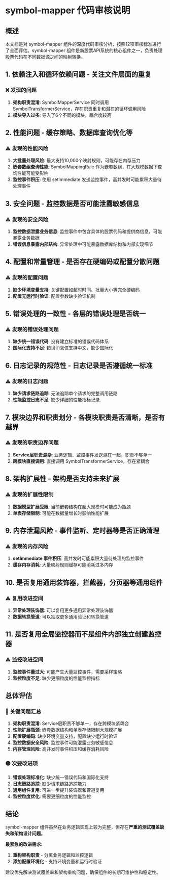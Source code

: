 # symbol-mapper 代码审核说明

## 概述

本文档是对 symbol-mapper 组件的深度代码审核分析，按照12项审核标准进行了全面评估。symbol-mapper 组件是新股票API系统的核心组件之一，负责处理股票代码在不同数据源之间的映射转换。

## 1. 依赖注入和循环依赖问题 - 关注文件层面的重复

### ❌ 发现的问题

1. **架构职责混淆**: SymbolMapperService 同时调用 SymbolTransformerService，存在职责重复和潜在的循环调用风险
2. **模块导入过多**: 导入了6个不同的模块，耦合度较高

## 2. 性能问题 - 缓存策略、数据库查询优化等

### ⚠️ 发现的性能风险

1. **大批量处理风险**: 最大支持10,000个映射规则，可能存在内存压力
2. **嵌套数组查询性能**: SymbolMappingRule 作为嵌套数组，在大规模数据下查询性能可能受影响
3. **监控事件积压**: 使用 setImmediate 发送监控事件，高并发时可能累积大量待处理事件

## 3. 安全问题 - 监控数据是否可能泄露敏感信息

### ⚠️ 发现的安全风险

1. **监控数据泄露业务信息**: 监控事件中包含具体的股票代码和提供商信息，可能暴露业务数据
2. **错误信息暴露内部结构**: 异常处理中可能暴露数据库结构和内部实现细节

## 4. 配置和常量管理 - 是否存在硬编码或配置分散问题

### ⚠️ 发现的配置问题

1. **缺少环境变量支持**: 关键配置如超时时间、批量大小等完全硬编码
2. **配置无运行时验证**: 配置参数缺少验证机制

## 5. 错误处理的一致性 - 各层的错误处理是否统一

### ⚠️ 发现的错误处理问题

1. **缺少统一错误代码**: 没有建立标准的错误代码体系
2. **国际化支持不足**: 错误消息仅支持中文，缺少国际化

## 6. 日志记录的规范性 - 日志记录是否遵循统一标准

### ⚠️ 发现的日志问题

1. **缺少请求链路追踪**: 无法追踪单个请求的完整调用链路
2. **性能监控日志不足**: 缺少详细的性能指标记录

## 7. 模块边界和职责划分 - 各模块职责是否清晰，是否有越界

### ⚠️ 发现的职责边界问题

1. **Service层职责混杂**: 业务逻辑、监控事件发送混在一起，职责不够单一
2. **跨模块直接调用**: 直接调用 SymbolTransformerService，存在紧耦合

## 8. 架构扩展性 - 架构是否支持未来扩展

### ⚠️ 发现的扩展性限制

1. **数据模型扩展受限**: 当前嵌套结构在超大规模时可能成为瓶颈
2. **单表存储限制**: 可能在数据量增长时影响性能扩展

## 9. 内存泄漏风险 - 事件监听、定时器等是否正确清理

### ⚠️ 发现的内存风险

1. **setImmediate 事件积压**: 高并发时可能累积大量待处理的监控事件
2. **缓存内存消耗**: 大量映射规则缓存可能消耗过多内存

## 10. 是否复用通用装饰器，拦截器，分页器等通用组件

### ⚠️ 复用改进空间

1. **异常处理装饰器**: 可以复用更多通用异常处理装饰器
2. **数据转换管道**: 可以抽取更多通用验证和转换管道

## 11. 是否复用全局监控器而不是组件内部独立创建监控器

### ⚠️ 监控改进空间

1. **监控事件量过大**: 可能产生大量监控事件，需要采样策略
2. **监控粒度不足**: 缺少更细粒度的性能监控指标

## 总体评估

### 🔴 关键问题汇总

1. **架构职责混淆**: Service层职责不够单一，存在跨模块紧耦合
2. **性能扩展瓶颈**: 嵌套数据结构和单表存储限制大规模扩展
3. **配置硬编码**: 缺少环境变量支持，配置缺少运行时验证
4. **监控数据安全风险**: 监控事件可能泄露业务敏感信息
5. **内存管理风险**: 高并发时事件积压和缓存消耗风险

### 🟡 次要改进项

1. **错误处理标准化**: 缺少统一错误代码和国际化支持
2. **日志链路追踪**: 缺少请求链路追踪能力
3. **通用组件复用**: 可进一步提升装饰器和管道复用
4. **监控粒度优化**: 需要更细粒度的性能监控

## 结论

symbol-mapper 组件虽然在业务逻辑实现上较为完整，但存在**严重的测试覆盖缺失和架构设计问题**。

**最紧急的改进需求:**
1. **重构架构职责** - 分离业务逻辑和监控逻辑
2. **添加配置环境化** - 支持环境变量和运行时验证

建议优先解决测试覆盖率和架构重构问题，确保组件的长期可维护性和稳定性。